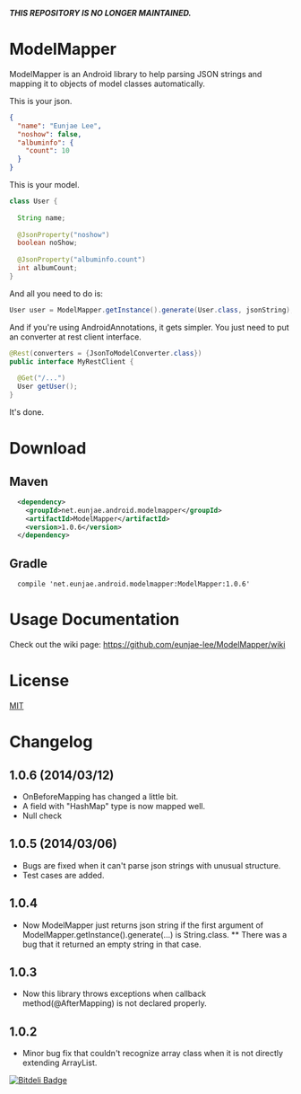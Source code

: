 ***THIS REPOSITORY IS NO LONGER MAINTAINED.***

ModelMapper
===========

ModelMapper is an Android library to help parsing JSON strings and mapping it to objects of model classes automatically.

This is your json.
```json
{
  "name": "Eunjae Lee",
  "noshow": false,
  "albuminfo": {
    "count": 10
  }
}

```

This is your model.

```java
class User {
  
  String name;
  
  @JsonProperty("noshow")
  boolean noShow;
  
  @JsonProperty("albuminfo.count")
  int albumCount;
}
```

And all you need to do is:

```java
User user = ModelMapper.getInstance().generate(User.class, jsonString);
```

And if you're using AndroidAnnotations, it gets simpler. You just need to put an converter at rest client interface.

```java
@Rest(converters = {JsonToModelConverter.class})
public interface MyRestClient {
 
  @Get("/...")
  User getUser();
}
```

It's done.

# Download

## Maven

```xml
  <dependency>
    <groupId>net.eunjae.android.modelmapper</groupId>
    <artifactId>ModelMapper</artifactId>
    <version>1.0.6</version>
  </dependency>
```
## Gradle

```
  compile 'net.eunjae.android.modelmapper:ModelMapper:1.0.6'
```

# Usage Documentation

Check out the wiki page: https://github.com/eunjae-lee/ModelMapper/wiki

# License
[MIT](http://opensource.org/licenses/mit-license.html)

# Changelog

## 1.0.6 (2014/03/12)

* OnBeforeMapping has changed a little bit.
* A field with "HashMap" type is now mapped well.
* Null check

## 1.0.5 (2014/03/06)

* Bugs are fixed when it can't parse json strings with unusual structure.
* Test cases are added.

## 1.0.4

* Now ModelMapper just returns json string if the first argument of ModelMapper.getInstance().generate(...) is String.class.
** There was a bug that it returned an empty string in that case.

## 1.0.3

* Now this library throws exceptions when callback method(@AfterMapping) is not declared properly.

## 1.0.2

* Minor bug fix that couldn't recognize array class when it is not directly extending ArrayList.

[![Bitdeli Badge](https://d2weczhvl823v0.cloudfront.net/eunjae-lee/modelmapper/trend.png)](https://bitdeli.com/free "Bitdeli Badge")

